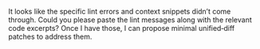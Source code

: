 It looks like the specific lint errors and context snippets didn’t come through. Could you please paste the lint messages along with the relevant code excerpts? Once I have those, I can propose minimal unified‑diff patches to address them.